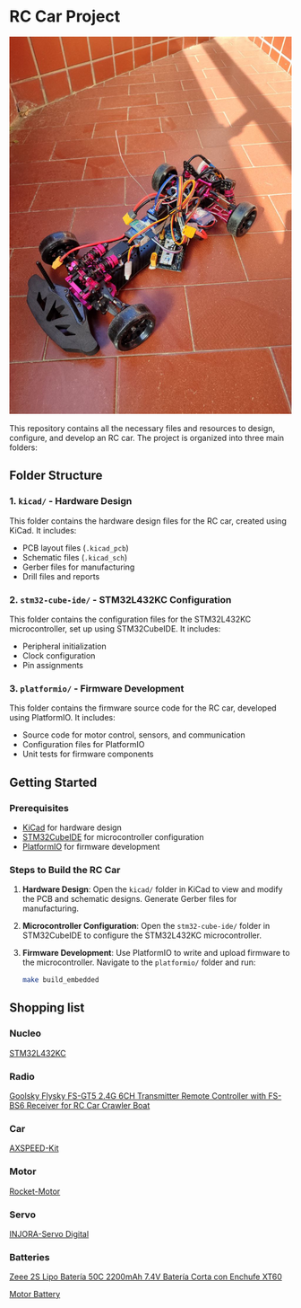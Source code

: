 # RC Car Project

![RC Car](gallery/photo.jpg)

This repository contains all the necessary files and resources to design, configure, and develop an RC car. The project is organized into three main folders:

## Folder Structure

### 1. `kicad/` - Hardware Design

This folder contains the hardware design files for the RC car, created using KiCad. It includes:

- PCB layout files (`.kicad_pcb`)
- Schematic files (`.kicad_sch`)
- Gerber files for manufacturing
- Drill files and reports

### 2. `stm32-cube-ide/` - STM32L432KC Configuration

This folder contains the configuration files for the STM32L432KC microcontroller, set up using STM32CubeIDE. It includes:

- Peripheral initialization
- Clock configuration
- Pin assignments

### 3. `platformio/` - Firmware Development

This folder contains the firmware source code for the RC car, developed using PlatformIO. It includes:

- Source code for motor control, sensors, and communication
- Configuration files for PlatformIO
- Unit tests for firmware components

## Getting Started

### Prerequisites

- [KiCad](https://kicad.org/) for hardware design
- [STM32CubeIDE](https://www.st.com/en/development-tools/stm32cubeide.html) for microcontroller configuration
- [PlatformIO](https://platformio.org/) for firmware development

### Steps to Build the RC Car

1. **Hardware Design**: Open the `kicad/` folder in KiCad to view and modify the PCB and schematic designs. Generate Gerber files for manufacturing.
2. **Microcontroller Configuration**: Open the `stm32-cube-ide/` folder in STM32CubeIDE to configure the STM32L432KC microcontroller.
3. **Firmware Development**: Use PlatformIO to write and upload firmware to the microcontroller. Navigate to the `platformio/` folder and run:

   ```sh
   make build_embedded

## Shopping list

### Nucleo

[STM32L432KC](https://www.digikey.es/es/products/detail/stmicroelectronics/NUCLEO-L432KC/6132763)

### Radio

[Goolsky Flysky FS-GT5 2.4G 6CH Transmitter Remote Controller with FS-BS6 Receiver for RC Car Crawler Boat](https://a.co/d/gxiTpZ9)

### Car

[AXSPEED-Kit](https://es.aliexpress.com/item/1005004083219971.html?spm=a2g0o.order_list.order_list_main.313.2c05194ddy0I9h&gatewayAdapt=glo2esp)

### Motor

[Rocket-Motor](https://es.aliexpress.com/item/1005003152797506.html?spm=a2g0o.order_list.order_list_main.278.2c05194ddy0I9h&gatewayAdapt=glo2esp)

### Servo

[INJORA-Servo Digital](https://es.aliexpress.com/item/1005005066982557.html?spm=a2g0o.order_list.order_list_main.273.2c05194ddy0I9h&gatewayAdapt=glo2esp)

### Batteries

[Zeee 2S Lipo Batería 50C 2200mAh 7.4V Batería Corta con Enchufe XT60](https://amzn.eu/d/79buMsG)

[Motor Battery](https://es.aliexpress.com/item/1005004770752418.html?spm=a2g0o.order_list.order_list_main.223.2c05194ddy0I9h&gatewayAdapt=glo2esp)
